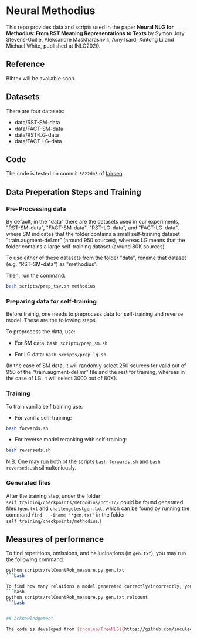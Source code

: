 # Neural Methodius

This repo provides data and scripts used in the paper **Neural NLG for Methodius: From RST Meaning Representations to Texts**
by Symon Jory Stevens-Guille, Aleksandre Maskharashvili, Amy Isard, Xintong Li and Michael White, published at INLG2020.

## Reference

Bibtex will be available soon.

## Datasets

There are four datasets:
- data/RST-SM-data
- data/FACT-SM-data
- data/RST-LG-data
- data/FACT-LG-data

## Code

The code is tested on commit `3822db3` of [fairseq](https://github.com/pytorch/fairseq).

## Data Preperation Steps and Training

### Pre-Processing data

By default, in the "data" there are the datasets used in our experiments, "RST-SM-data", "FACT-SM-data", "RST-LG-data", and "FACT-LG-data", where SM indicates that the folder contains a small self-training dataset "train.augment-del.mr" (around 950 sources), whereas LG means that the folder contains a large self-training dataset (around 80K sources).


To use either of these datasets from the folder "data", rename that dataset (e.g. "RST-SM-data") as "methodius".

Then, run the command:

```bash
bash scripts/prep_tsv.sh methodius
```


### Preparing data for self-training

Before trainig, one needs to preprocess data for self-training and reverse model.
These are the following steps.

To preprocess the data, use:
- For SM data: `bash scripts/prep_sm.sh`

- For LG data: `bash scripts/prep_lg.sh`

(In the case of SM data, it will randomly select 250 sources for valid out of 950 of the "train.augment-del.mr"
file and the rest for training, whereas in the case of LG, it will select 3000 out of 80K).


### Training

To train vanilla self training use:

- For vanilla self-training:

```bash
bash forwards.sh
```

- For reverse model reranking with self-training:

```bash
bash reverseds.sh
```

N.B. One may run both of the scripts `bash forwards.sh` and `bash reverseds.sh` silmulteniously.

### Generated files

After the training step, under the folder `self_training/checkpoints/methodius/pct-1c/` could be found generated files (`gen.txt` and `challengetestgen.txt`, which can be found by running the command `find . -iname "*gen.txt"` in the folder `self_training/checkpoints/methodius`.)

## Measures of performance
To find repetitions, omissions, and hallucinations (in `gen.txt`), you may run the following command:
```bash
python scripts/relCountRoh_measure.py gen.txt
```bash

To find how many relations a model generated correctly/incorrectly, you may run the following command:
```bash
python scripts/relCountRoh_measure.py gen.txt relcount
```bash


## Acknowledgement

The code is developed from [znculee/TreeNLG](https://github.com/znculee/TreeNLG).
